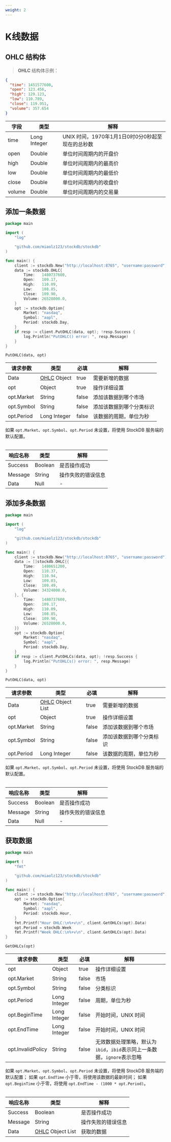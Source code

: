 ```yaml
---
weight: 2
---
```


# K线数据

## OHLC 结构体

> **OHLC** 结构体示例：

```json
{
  "time": 1451577600,
  "open": 123.456,
  "high": 129.123,
  "low": 110.789,
  "close": 119.951,
  "volume": 357.654
}
```

| 字段 | 类型 | 解释 |
| ---- | ---- | ---- |
| time | Long Integer | UNIX 时间，1970年1月1日0时0分0秒起至现在的总秒数 |
| open | Double | 单位时间周期内的开盘价 |
| high | Double | 单位时间周期内的最高价 |
| low | Double | 单位时间周期内的最低价 |
| close | Double | 单位时间周期内的收盘价 |
| volume | Double | 单位时间周期内的交易量 |

## 添加一条数据

```go
package main

import (
	"log"

	"github.com/miaolz123/stockdb/stockdb"
)

func main() {
	client := stockdb.New("http://localhost:8765", "username:password")
	data := stockdb.OHLC{
		Time:   1480737600,
		Open:   109.17,
		High:   110.09,
		Low:    108.85,
		Close:  109.90,
		Volume: 26528000.0,
	}
	opt := stockdb.Option{
		Market: "nasdaq",
		Symbol: "aapl",
		Period: stockdb.Day,
	}
	if resp := client.PutOHLC(data, opt); !resp.Success {
		log.Println("PutOHLC() error: ", resp.Message)
	}
}
```

`PutOHLC(data, opt)`

| 请求参数 | 类型 | 必填 | 解释 |
| -------- | ---- | ---- | ---- |
| Data | [OHLC](#ohlc-结构体) Object | true | 需要新增的数据 |
| opt | Object | true | 操作详细设置 |
| opt.Market | String | false | 添加该数据到哪个市场 |
| opt.Symbol | String | false | 添加该数据到哪个分类标识 |
| opt.Period | Long Integer | false | 该数据的周期，单位为秒 |

<aside class="notice">
如果 <code>opt.Market</code>、<code>opt.Symbol</code>、<code>opt.Period</code> 未设置，将使用 StockDB 服务端的默认配置。
</aside>

<br>

| 响应名称 | 类型 | 解释 |
| -------- | ---- | ---- |
| Success | Boolean | 是否操作成功 |
| Message | String | 操作失败的错误信息 |
| Data | Null | - |

## 添加多条数据

```go
package main

import (
	"log"

	"github.com/miaolz123/stockdb/stockdb"
)

func main() {
	client := stockdb.New("http://localhost:8765", "username:password")
	data := []stockdb.OHLC{{
		Time:   1480651200,
		Open:   110.37,
		High:   110.94,
		Low:    109.03,
		Close:  109.49,
		Volume: 34324000.0,
	}, {
		Time:   1480737600,
		Open:   109.17,
		High:   110.09,
		Low:    108.85,
		Close:  109.90,
		Volume: 26528000.0,
	}}
	opt := stockdb.Option{
		Market: "nasdaq",
		Symbol: "aapl",
		Period: stockdb.Day,
	}
	if resp := client.PutOHLCs(data, opt); !resp.Success {
		log.Println("PutOHLCs() error: ", resp.Message)
	}
}
```

`PutOHLC(data, opt)`

| 请求参数 | 类型 | 必填 | 解释 |
| -------- | ---- | ---- | ---- |
| Data | [OHLC](#ohlc-结构体) Object List | true | 需要新增的数据 |
| opt | Object | true | 操作详细设置 |
| opt.Market | String | false | 添加该数据到哪个市场 |
| opt.Symbol | String | false | 添加该数据到哪个分类标识 |
| opt.Period | Long Integer | false | 该数据的周期，单位为秒 |

<aside class="notice">
如果 <code>opt.Market</code>、<code>opt.Symbol</code>、<code>opt.Period</code> 未设置，将使用 StockDB 服务端的默认配置。
</aside>

<br>

| 响应名称 | 类型 | 解释 |
| -------- | ---- | ---- |
| Success | Boolean | 是否操作成功 |
| Message | String | 操作失败的错误信息 |
| Data | Null | - |

## 获取数据

```go
package main

import (
	"fmt"

	"github.com/miaolz123/stockdb/stockdb"
)

func main() {
	client := stockdb.New("http://localhost:8765", "username:password")
	opt := stockdb.Option{
		Market: "nasdaq",
		Symbol: "aapl",
		Period: stockdb.Hour,
	}
	fmt.Printf("Hour OHLC:\n%+v\n", client.GetOHLCs(opt).Data)
	opt.Period = stockdb.Week
	fmt.Printf("Week OHLC:\n%+v\n", client.GetOHLCs(opt).Data)
}
```

`GetOHLCs(opt)`

| 请求参数 | 类型 | 必填 | 解释 |
| -------- | ---- | ---- | ---- |
| opt | Object | true | 操作详细设置 |
| opt.Market | String | false | 市场 |
| opt.Symbol | String | false | 分类标识 |
| opt.Period | Long Integer | false | 周期，单位为秒 |
| opt.BeginTime | Long Integer | false | 开始时间，UNIX 时间 |
| opt.EndTime | Long Integer | false | 开始时间，UNIX 时间 |
| opt.InvalidPolicy | String | false | 无效数据处理策略，默认为`ibid`，`ibid`表示同上一条数据，`ignore`表示忽略 |

<aside class="notice">
如果 <code>opt.Market</code>、<code>opt.Symbol</code>、<code>opt.Period</code> 未设置，将使用 StockDB 服务端的默认配置；
如果 <code>opt.EndTime</code> 小于零，将使用该数据的最新时间；
如果 <code>opt.BeginTime</code> 小于零，将使用 <code>opt.EndTime - (1000 * opt.Period)</code>。
</aside>

<br>

| 响应名称 | 类型 | 解释 |
| -------- | ---- | ---- |
| Success | Boolean | 是否操作成功 |
| Message | String | 操作失败的错误信息 |
| Data | [OHLC](#ohlc-结构体) Object List | 获取的数据 |
